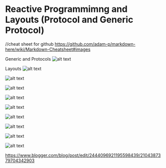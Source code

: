 # Reactive Programmimng and Layouts (Protocol and Generic Protocol)

//cheat sheet for github
https://github.com/adam-p/markdown-here/wiki/Markdown-Cheatsheet#images



Generic and Protocols
![alt text](https://github.com/monsterpit/SwiftUITuts/tree/master/Lecture_3%20ReactiveUI/LectureImages/GenericAndProtocols.png "GenericAndProtocols")

Layouts
![alt text](https://github.com/monsterpit/SwiftUITuts/tree/master/Lecture_3%20ReactiveUI/LectureImages/Layout1.png "Layout1")

![alt text](https://github.com/monsterpit/SwiftUITuts/tree/master/Lecture_3%20ReactiveUI/LectureImages/Layout2.png "Layout2")

![alt text](https://github.com/monsterpit/SwiftUITuts/tree/master/Lecture_3%20ReactiveUI/LectureImages/Layout3.png "Layout3")

![alt text](https://github.com/monsterpit/SwiftUITuts/tree/master/Lecture_3%20ReactiveUI/LectureImages/Layout4.png "Layout4")

![alt text](https://github.com/monsterpit/SwiftUITuts/tree/master/Lecture_3%20ReactiveUI/LectureImages/Layout5.png "Layout5")

![alt text](https://github.com/monsterpit/SwiftUITuts/tree/master/Lecture_3%20ReactiveUI/LectureImages/Layout6.png "Layout6")

![alt text](https://github.com/monsterpit/SwiftUITuts/tree/master/Lecture_3%20ReactiveUI/LectureImages/Layout7.png "Layout7")

![alt text](https://github.com/monsterpit/SwiftUITuts/tree/master/Lecture_3%20ReactiveUI/LectureImages/Layout8.png "Layout8")

![alt text](https://github.com/monsterpit/SwiftUITuts/tree/master/Lecture_3%20ReactiveUI/LectureImages/Layout9.png "Layout9")

https://www.blogger.com/blog/post/edit/2444096921195598439/2104387379704342903
